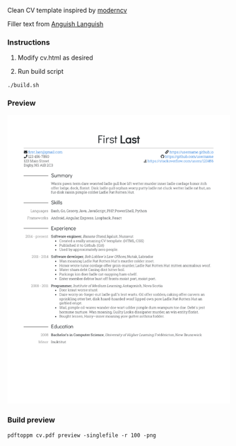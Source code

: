 Clean CV template inspired by [moderncv](https://github.com/xdanaux/moderncv)

Filler text from [Anguish Languish](https://www.crockford.com/wrrrld/anguish.html)


### Instructions

1. Modify cv.html as desired

2. Run build script

```
./build.sh
```


### Preview

![preview](preview.png)


### Build preview

```
pdftoppm cv.pdf preview -singlefile -r 100 -png
```

